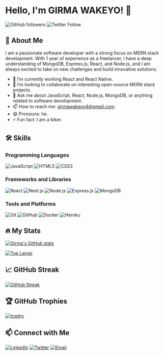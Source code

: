 # Hello, I'm GIRMA WAKEYO! 👋

![GitHub followers](https://img.shields.io/github/followers/your-username?style=social) ![Twitter Follow](https://img.shields.io/twitter/follow/Girma880731631?style=social)

## 🚀 About Me

I am a passionate software developer with a strong focus on MERN stack development. With 1 year of experience as a freelancer, I have a deep understanding of MongoDB, Express.js, React, and Node.js, and I am always excited to take on new challenges and build innovative solutions.

- 🌱 I’m currently working React and React Native.
- 👯 I’m looking to collaborate on interesting open-source MERN stack projects.
- 💬 Ask me about JavaScript, React, Node.js, MongoDB, or anything related to software development.
- 📫 How to reach me: girmawakeyo4@gmail.com.
- 😄 Pronouns: he.
- ⚡ Fun fact: I am a biker.

## 🛠️ Skills

### Programming Languages
![JavaScript](https://img.shields.io/badge/JavaScript-F7DF1E?style=for-the-badge&logo=javascript&logoColor=black)
![HTML5](https://img.shields.io/badge/HTML5-E34F26?style=for-the-badge&logo=html5&logoColor=white)
![CSS3](https://img.shields.io/badge/CSS3-1572B6?style=for-the-badge&logo=css3&logoColor=white)

### Frameworks and Libraries
![React](https://img.shields.io/badge/React-20232A?style=for-the-badge&logo=react&logoColor=61DAFB)
![Next.js](https://img.shields.io/badge/Next.js-000000?style=for-the-badge&logo=nextdotjs&logoColor=white)
![Node.js](https://img.shields.io/badge/Node.js-339933?style=for-the-badge&logo=nodedotjs&logoColor=white)
![Express.js](https://img.shields.io/badge/Express.js-000000?style=for-the-badge&logo=express&logoColor=white)
![MongoDB](https://img.shields.io/badge/MongoDB-47A248?style=for-the-badge&logo=mongodb&logoColor=white)


### Tools and Platforms
![Git](https://img.shields.io/badge/Git-F05032?style=for-the-badge&logo=git&logoColor=white)
![GitHub](https://img.shields.io/badge/GitHub-181717?style=for-the-badge&logo=github&logoColor=white)
![Docker](https://img.shields.io/badge/Docker-2496ED?style=for-the-badge&logo=docker&logoColor=white)
![Heroku](https://img.shields.io/badge/Heroku-430098?style=for-the-badge&logo=heroku&logoColor=white)

## 🔥 My Stats

[![Girma's GitHub stats](https://github-readme-stats.vercel.app/api?username=Girma35&show_icons=true&theme=radical)](https://github.com/anuraghazra/github-readme-stats)

[![Top Langs](https://github-readme-stats.vercel.app/api/top-langs/?username=Girma35&layout=compact&theme=radical)](https://github.com/anuraghazra/github-readme-stats)

## 📈 GitHub Streak

[![GitHub Streak](http://github-readme-streak-stats.herokuapp.com?user=Girma35&theme=radical)](https://git.io/streak-stats)

## 🏆 GitHub Trophies

[![trophy](https://github-profile-trophy.vercel.app/?username=Girma35&theme=onedark)](https://github.com/ryo-ma/github-profile-trophy)

## 📫 Connect with Me


[![LinkedIn](https://img.shields.io/badge/LinkedIn-0077B5?style=for-the-badge&logo=linkedin&logoColor=white)](https://www.linkedin.com/in/girma-w-a16429263?utm_source=share&utm_campaign=share_via&utm_content=profile&utm_medium=android_app)
[![Twitter](https://img.shields.io/badge/Twitter-1DA1F2?style=for-the-badge&logo=twitter&logoColor=white)](https://twitter.com/Girma880731631)
[![Email](https://img.shields.io/badge/Email-EA4335?style=for-the-badge&logo=gmail&logoColor=white)](mailto:girmawakeyo4@gmail.com)
